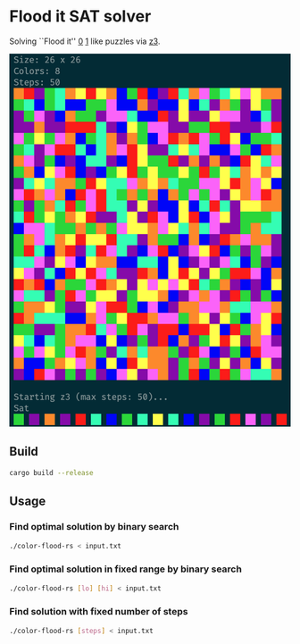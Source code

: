 # Flood it SAT solver

Solving ``Flood it'' [0] [1] like puzzles via [z3][2].

![logo](logo.png)

## Build
```sh
cargo build --release
```

## Usage

### Find optimal solution by binary search
```sh
./color-flood-rs < input.txt
```

### Find optimal solution in fixed range by binary search 
```sh
./color-flood-rs [lo] [hi] < input.txt
```

### Find solution with fixed number of steps
```sh
./color-flood-rs [steps] < input.txt
```

[0]: https://unixpapa.com/floodit
[1]: https://www.janko.at/Spiele/Farbflutung
[2]: https://github.com/Z3Prover/z3